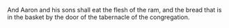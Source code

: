 And Aaron and his sons shall eat the flesh of the ram, and the bread that is in the basket by the door of the tabernacle of the congregation.

